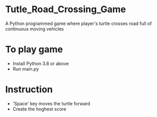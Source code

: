 # Tutle_Road_Crossing_Game
A Python programmed game where player's turtle crosses road full of continuous moving vehicles

# To play game
- Install Python 3.8 or above
- Run main.py

# Instruction
- 'Space' key moves the turtle forward
- Create the hoghest score
